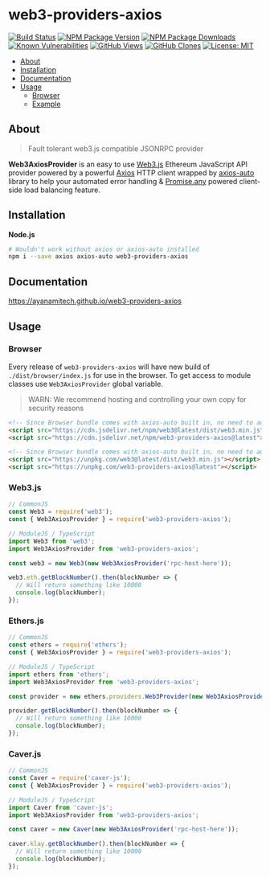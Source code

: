 # web3-providers-axios

[![Build Status](https://github.com/ayanamitech/web3-providers-axios/actions/workflows/test.yml/badge.svg)](https://github.com/ayanamitech/web3-providers-axios/actions)
[![NPM Package Version](https://img.shields.io/npm/v/web3-providers-axios.svg)](https://npmjs.org/package/web3-providers-axios)
[![NPM Package Downloads](https://img.shields.io/npm/dm/web3-providers-axios.svg)](https://npmjs.org/package/web3-providers-axios)
[![Known Vulnerabilities](https://snyk.io/test/github/ayanamitech/web3-providers-axios/badge.svg?style=flat-square)](https://snyk.io/test/github/ayanamitech/web3-providers-axios)
[![GitHub Views](https://img.shields.io/badge/dynamic/json?color=green&label=Views&query=uniques&url=https://github.com/ayanamitech/node-github-repo-stats/blob/main/data/ayanamitech/web3-providers-axios/views.json?raw=True&logo=github)](https://github.com/ayanamitech/web3-providers-axios)
[![GitHub Clones](https://img.shields.io/badge/dynamic/json?color=success&label=Clone&query=uniques&url=https://github.com/ayanamitech/node-github-repo-stats/blob/main/data/ayanamitech/web3-providers-axios/clone.json?raw=True&logo=github)](https://github.com/ayanamitech/web3-providers-axios)
[![License: MIT](https://img.shields.io/github/license/ayanamitech/web3-providers-axios)](https://www.gnu.org/licenses/gpl-3.0.en.html)

- [About](#about)
- [Installation](#installation)
- [Documentation](#documentation)
- [Usage](#usage)
  - [Browser](#browser)
  - [Example](#example)

## About

> Fault tolerant web3.js compatible JSONRPC provider

**Web3AxiosProvider** is an easy to use [Web3.js](https://web3js.readthedocs.io/en/v1.7.3/) Ethereum JavaScript API provider powered by a powerful [Axios](https://axios-http.com/) HTTP client wrapped by [axios-auto](https://ayanamitech.github.io/axios-auto) library to help your automated error handling & [Promise.any](https://developer.mozilla.org/en-US/docs/Web/JavaScript/Reference/Global_Objects/Promise/any) powered client-side load balancing feature.

## Installation

**Node.js**

```bash
# Wouldn't work without axios or axios-auto installed
npm i --save axios axios-auto web3-providers-axios
```

## Documentation

https://ayanamitech.github.io/web3-providers-axios

## Usage

### Browser

Every release of `web3-providers-axios` will have new build of `./dist/browser/index.js` for use in the browser. To get access to module classes use `Web3AxiosProvider` global variable.

> WARN: We recommend hosting and controlling your own copy for security reasons

```html
<!-- Since Browser bundle comes with axios-auto built in, no need to add additional axios or axios-auto dependency -->
<script src="https://cdn.jsdelivr.net/npm/web3@latest/dist/web3.min.js"></script>
<script src="https://cdn.jsdelivr.net/npm/web3-providers-axios@latest"></script>
```

```html
<!-- Since Browser bundle comes with axios-auto built in, no need to add additional axios or axios-auto dependency -->
<script src="https://unpkg.com/web3@latest/dist/web3.min.js"></script>
<script src="https://unpkg.com/web3-providers-axios@latest"></script>
```

### Web3.js

```js
// CommonJS
const Web3 = require('web3');
const { Web3AxiosProvider } = require('web3-providers-axios');

// ModuleJS / TypeScript
import Web3 from 'web3';
import Web3AxiosProvider from 'web3-providers-axios';

const web3 = new Web3(new Web3AxiosProvider('rpc-host-here'));

web3.eth.getBlockNumber().then(blockNumber => {
  // Will return something like 10000
  console.log(blockNumber);
});
```

### Ethers.js

```js
// CommonJS
const ethers = require('ethers');
const { Web3AxiosProvider } = require('web3-providers-axios');

// ModuleJS / TypeScript
import ethers from 'ethers';
import Web3AxiosProvider from 'web3-providers-axios';

const provider = new ethers.providers.Web3Provider(new Web3AxiosProvider('rpc-host-here'));

provider.getBlockNumber().then(blockNumber => {
  // Will return something like 10000
  console.log(blockNumber);
});
```

### Caver.js

```js
// CommonJS
const Caver = require('caver-js');
const { Web3AxiosProvider } = require('web3-providers-axios');

// ModuleJS / TypeScript
import Caver from 'caver-js';
import Web3AxiosProvider from 'web3-providers-axios';

const caver = new Caver(new Web3AxiosProvider('rpc-host-here'));

caver.klay.getBlockNumber().then(blockNumber => {
  // Will return something like 10000
  console.log(blockNumber);
});
```
